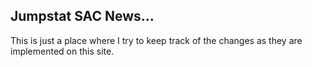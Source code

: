 ## Jumpstat SAC News...

This is just a place where I try to keep track of the changes as they are implemented on this site.